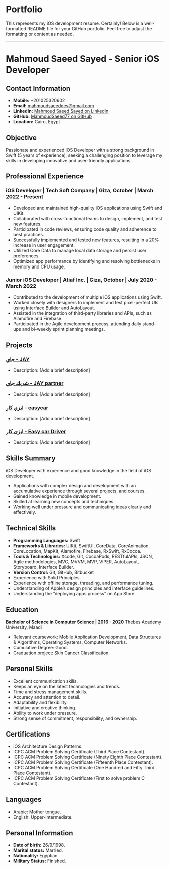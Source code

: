 # Portfolio
This represents my iOS development resume.
Certainly! Below is a well-formatted README file for your GitHub portfolio. Feel free to adjust the formatting or content as needed.

---

# Mahmoud Saeed Sayed - Senior iOS Developer

## Contact Information
- **Mobile:** +201025320602
- **Email:** mahmoudsaeeddev@gmail.com
- **LinkedIn:** [Mahmoud Saeed Sayed on LinkedIn](https://www.linkedin.com/in/mahmoud-saeed-sayed/)
- **GitHub:** [MahmoudSaeed77 on GitHub](https://github.com/MahmoudSaeed77)
- **Location:** Cairo, Egypt

## Objective
Passionate and experienced iOS Developer with a strong background in Swift (5 years of experience), seeking a challenging position to leverage my skills in developing innovative and user-friendly applications.

## Professional Experience

### iOS Developer | Tech Soft Company | Giza, October | March 2022 - Present
- Developed and maintained high-quality iOS applications using Swift and UIKit.
- Collaborated with cross-functional teams to design, implement, and test new features.
- Participated in code reviews, ensuring code quality and adherence to best practices.
- Successfully implemented and tested new features, resulting in a 20% increase in user engagement.
- Utilized Core Data to manage local data storage and persist user preferences.
- Optimized app performance by identifying and resolving bottlenecks in memory and CPU usage.

### Junior iOS Developer | Atiaf Inc. | Giza, October | July 2020 - March 2022
- Contributed to the development of multiple iOS applications using Swift.
- Worked closely with designers to implement and test pixel-perfect UIs using Interface Builder and AutoLayout.
- Assisted in the integration of third-party libraries and APIs, such as Alamofire and Firebase.
- Participated in the Agile development process, attending daily stand-ups and bi-weekly sprint planning meetings.

## Projects

### [جاي - JAY](https://apps.apple.com/us/app/id6463870105?platform=iphone)
- Description: [Add a brief description]

### [شريك جاي - JAY partner](https://apps.apple.com/us/app/id6463870723?platform=iphone)
- Description: [Add a brief description]

### [ايزي كار - easycar](https://apps.apple.com/us/app/id6444856093?platform=iphone)
- Description: [Add a brief description]

### [ايزى كار - Easy car Driver](https://apps.apple.com/us/app/id6444856127?platform=iphone)
- Description: [Add a brief description]



## Skills Summary
iOS Developer with experience and good knowledge in the field of iOS development.
- Applications with complex design and development with an accumulative experience through several projects, and courses.
- Gained knowledge in mobile development.
- Skilled at learning new concepts and techniques.
- Working well under pressure and communicating ideas clearly and effectively.

## Technical Skills
- **Programming Languages:** Swift
- **Frameworks & Libraries:** UIKit, SwiftUI, CoreData, CoreAnimation, CoreLocation, MapKit, Alamofire, Firebase, RxSwift, RxCocoa.
- **Tools & Technologies:** Xcode, Git, CocoaPods, RESTfulAPIs, JSON, Agile methodologies, MVC, MVVM, MVP, VIPER, AutoLayout, Storyboard, Interface Builder.
- **Version Control:** Git, GitHub, Bitbucket
- Experience with Solid Principles.
- Experience with offline storage, threading, and performance tuning.
- Understanding of Apple’s design principles and interface guidelines.
- Understanding the “deploying apps process” on App Store.

## Education
**Bachelor of Science in Computer Science | 2016 - 2020**
Thebes Academy University, Maadi
- Relevant coursework: Mobile Application Development, Data Structures & Algorithms, Operating Systems, Computer Networks.
- Cumulative Degree: Good.
- Graduation project: Skin Cancer Classification.

## Personal Skills
- Excellent communication skills.
- Keeps an eye on the latest technologies and trends.
- Time and stress management skills.
- Accuracy and attention to detail.
- Adaptability and flexibility.
- Initiative and creative thinking.
- Ability to work under pressure.
- Strong sense of commitment, responsibility, and ownership.

## Certifications
- iOS Architecture Design Patterns.
- ICPC ACM Problem Solving Certificate (Third Place Contestant).
- ICPC ACM Problem Solving Certificate (Ninety Eighth Place Contestant).
- ICPC ACM Problem Solving Certificate (Fifteenth Place Contestant).
- ICPC ACM Problem Solving Certificate (One Hundred and Fifty Third Place Contestant).
- ICPC ACM Problem Solving Certificate (First to solve problem C Contestant).

## Languages
- Arabic: Mother tongue.
- English: Upper-intermediate.

## Personal Information
- **Date of birth:** 26/9/1998.
- **Marital status:** Married.
- **Nationality:** Egyptian.
- **Military Status:** Finished.
